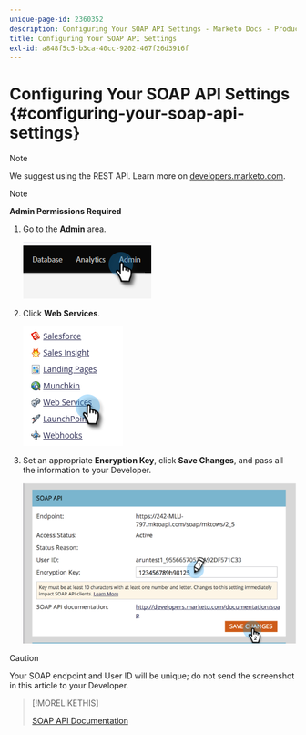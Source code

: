 ```yaml
---
unique-page-id: 2360352
description: Configuring Your SOAP API Settings - Marketo Docs - Product Documentation
title: Configuring Your SOAP API Settings
exl-id: a848f5c5-b3ca-40cc-9202-467f26d3916f
---
```

# Configuring Your SOAP API Settings {#configuring-your-soap-api-settings}

>[!NOTE]
>
>We suggest using the REST API. Learn more on [developers.marketo.com](https://developers.marketo.com/documentation/rest/).

>[!NOTE]
>
>**Admin Permissions Required**

1. Go to the **Admin** area.

   ![](assets/configuring-your-soap-api-settings-1.png)

1. Click **Web Services**.

   ![](assets/configuring-your-soap-api-settings-2.png)

1. Set an appropriate **Encryption Key**, click **Save Changes**, and pass all the information to your Developer.

   ![](assets/configuring-your-soap-api-settings-3.png)

>[!CAUTION]
>
>Your SOAP endpoint and User ID will be unique; do not send the screenshot in this article to your Developer.

>[!MORELIKETHIS]
>
>[SOAP API Documentation](https://developers.marketo.com/documentation/soap/)
